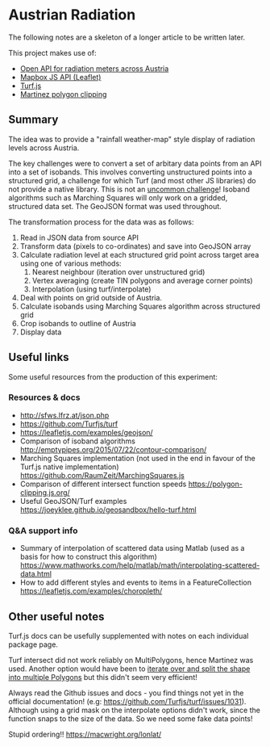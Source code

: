 # Austrian Radiation #

The following notes are a skeleton of a longer article to be written later.

This project makes use of:

- [Open API for radiation meters across Austria](http://sfws.lfrz.at/)
- [Mapbox JS API (Leaflet)](https://www.mapbox.com/mapbox.js/api/v3.1.1/)
- [Turf.js](http://turfjs.org/docs/)
- [Martinez polygon clipping](https://github.com/w8r/martinez)

## Summary ##

The idea was to provide a "rainfall weather-map" style display of radiation levels across Austria. 

The key challenges were to convert a set of arbitary data points from an API into a set of isobands. This involves converting unstructured points into a structured grid, a challenge for which Turf (and most other JS libraries) do not provide a native library. This is not an [uncommon challenge](https://gis.stackexchange.com/questions/76357/rendering-temperature-on-google-maps)! Isoband algorithms such as Marching Squares will only work on a gridded, structured data set. The GeoJSON format was used throughout. 

The transformation process for the data was as follows:

1. Read in JSON data from source API
2. Transform data (pixels to co-ordinates) and save into GeoJSON array
5. Calculate radiation level at each structured grid point across target area using one of various methods:
   1. Nearest neighbour (iteration over unstructured grid)
   2. Vertex averaging (create TIN polygons and average corner points)
   3. Interpolation (using turf/interpolate)
4. Deal with points on grid outside of Austria.
6. Calculate isobands using Marching Squares algorithm across structured grid
7. Crop isobands to outline of Austria
8. Display data

## Useful links ##

Some useful resources from the production of this experiment:

### Resources & docs ###

- http://sfws.lfrz.at/json.php
- https://github.com/Turfjs/turf
- https://leafletjs.com/examples/geojson/
- Comparison of isoband algorithms http://emptypipes.org/2015/07/22/contour-comparison/
- Marching Squares implementation (not used in the end in favour of the Turf.js native implementation) https://github.com/RaumZeit/MarchingSquares.js
- Comparison of different intersect function speeds https://polygon-clipping.js.org/
- Useful GeoJSON/Turf examples https://joeyklee.github.io/geosandbox/hello-turf.html

### Q&A support info ###

- Summary of interpolation of scattered data using Matlab (used as a basis for how to construct this algorithm) https://www.mathworks.com/help/matlab/math/interpolating-scattered-data.html
- How to add different styles and events to items in a FeatureCollection https://leafletjs.com/examples/choropleth/

## Other useful notes ##

Turf.js docs can be usefully supplemented with notes on each individual package page.

Turf intersect did not work reliably on MultiPolygons, hence Martinez was used. Another option would have been to [iterate over and split the shape into multiple Polygons](https://gis.stackexchange.com/questions/121396/convert-multipolygon-geojson-to-multiple-geojson-polygons) but this didn't seem very efficient!

Always read the Github issues and docs - you find things not yet in the official documentation! (e.g: https://github.com/Turfjs/turf/issues/1031). Although using a grid mask on the interpolate options didn't work, since the function snaps to the size of the data. So we need some fake data points!

Stupid ordering!! https://macwright.org/lonlat/